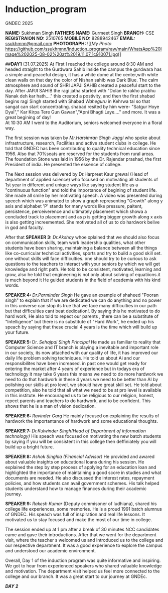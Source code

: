 # Induction_program
GNDEC 2025


**NAME:** Sukhman Singh
**FATHERS NAME:** Gurmeet Singh
**BRANCH:** CSE
**REGISTRAION NO:** 2510765
**MOBILE NO:** 8288942467
**EMAIL:** ssukhmnn@gmail.com
**PHOTOGRAPH:** ![[*My Photo* https://github.com/ssukhmnn/Induction_program/raw/main/WhatsApp%20Image%202025-08-02%20at%2019.11.07_1c910071.jpg)]

##**DAY1** (31.07.2025)
At First I reached the college around 8:30 AM and headed straight to the Gurdwara Sahib inside the campus the gurdwara  has a simple and peaceful design, it has a white dome at the center,with white clean walls on that day the color of Nishan sahib was Dark Blue. The calm atmosphere and sound of SHRI JAPJI SAHIB  created a peaceful start to the day. After JAPJI SAHIB the ragi jatha started with "Dolan te rakho prabhu Nanak deh kar hath...." this created a postivity, and then the first shabad begins ragi Singh started with Shabad *Waheguru* in Kehrwa tal so that sangat can start concentrating. shabad resited by him were- "Satgur Hoye Dyal"," Kar Kirpa Tere Gun Gawan","Apni Bhagti Laye...." and more. It was a great begining of day!  
At 10:30 AM I went to the Auditorium, seniors welcomed everyone in a floral way.

The first session was taken by *Mr.Harsimran Singh Jaggi* who spoke about infrastructure, research, Facilities and active student clubs in college. He told that GNDEC has been contributing to quality technical education since 1956. Also that 70%seats are reserved for the students from rural areas. The foundation Stone was laid in 1956 by the Dr. Rajendar prashad, the first President of india. He presented the essence of college.

The Next session was delivered by Dr.Harpreet Kaur grewal (Head of department of applied science) who focused on motivating all students of 1st year in different and unique ways like saying student life as a "continuous function" and told the importance of begining of student life. She made all smile by her motivating speech. A video was presented during speech which was animated to show a graph representing "Growth" along y axis and alphabet 'P' stands for many words like pressure, paitent, persistence, perceiverence and ultimately placement which showa a concluded track to placement and as p is getting bigger growth along x axis is also getting increemented. She motivated all of us to do hardwork belive in god and faculty.

After that **SPEAKER 3:** *Dr.Akshay* whoe xplained that we should also focus on communication skills, team work leadership qualities, what other students have been sharing, maintaining a balance between all the things like co-curricular technical activities, sports and try to build a good skill set. one without skills will face difficulties. one should try to be curious to ask questions to the teachers to interact with your seniors by which we will get knowledge and right path. He told to be consistent, motivated, learning and grow, also he told that engineering is not only about solving of equatiions.it is much beyond it He guided students in the field of academia with his kind words.

**SPEAKER 4:** *Dr.Parminder Singh* He gave an example of shaheed "Pooran singh" to explain that if we are dedicated we can do anything and no power in this universe can stop its true that we face many difficulties in our path but that difficulties cant beat dedication!. By saying this he motivated to do hard work, He also told to repect our parents , there can be a substitute of "Intelligence" but there is no substitute of "Hard Work", he ended up his speach by saying that these crucial 4 years is the time which will build up your future.

**SPEAKER 5:** Dr. *Sehajpal Singh Principal*   He made us familiar to reality that Computer Science and IT branch is playing a inevitable and important role in our society, its now attached with our quality of life, it has improved our daily life problem solving techniques. He told us about Ai and our responsibilites have been increased. in past one would get ready for entering the market after 4 years of experience but in todays era of technology it may take 6 years this means we need to do more hardwork we need to do that hardwork in these 4 years we need to be better than AI by polishing our skills at pro level, we should have great skill set. He told about competition, also he told that all what we need to be at pro level is available in this institute.
He encouraged us to be religious to our religion, honest, repect parents and teachers to do hardwork, and to be confident. This shows that he is a man of vision dedication.

**SPEAKER 6:** *Ravinder Garg* He mainly focused on explaining the results of hardwork the importantance of hardwork and some educational thoughts.


**SPEAKER 7:** *Dr.Kulwinder Singh(Head of Department of information technology)* His speach was focused on motivating the new batch students by saying if you will be consistent in this college then deffiniately you will build up a bright future.

**SPEAKER 8:** *Ashok Singhla (Financial Advisor)* He provided and awared about valuable insights on educational loans during his session. He explained the step by step process of applying for an education loan and highlighted the importance of maintaining a good score in studies and what documents are needed. He also discussed the interest rates, repayment policies, and how students can avail government schemes. His talk helped students understand how to manage finances during their academic journey.

**SPEAKER 9:** *Rakesh Kumar* (Deputy commisoner of ludhiana), shared his college life experiences, some memories. He is a proud  1991 batch alumnus of GNDEC. His speach was full of inspiration  and real life lessons. It motivated us to stay focused and make the most of our time in college.

The session ended up at 1 pm after a break of 30 minutes NCC candidates came and gave their introductions. After that we went for the department visit, where the teacher s welcomed us and introduced us to the college and our respective department. It was a good experience to explore the campus and understood our academic environment.

Overall, Day 1 of the induction program was quite informative and inspiring. We got to hear from experienced speakers who shared valuable knowledge and motivation. The department visit helped us feel more connected to the college and our branch. It was a great start to our journey at GNDEc. 


***DAY 2***





